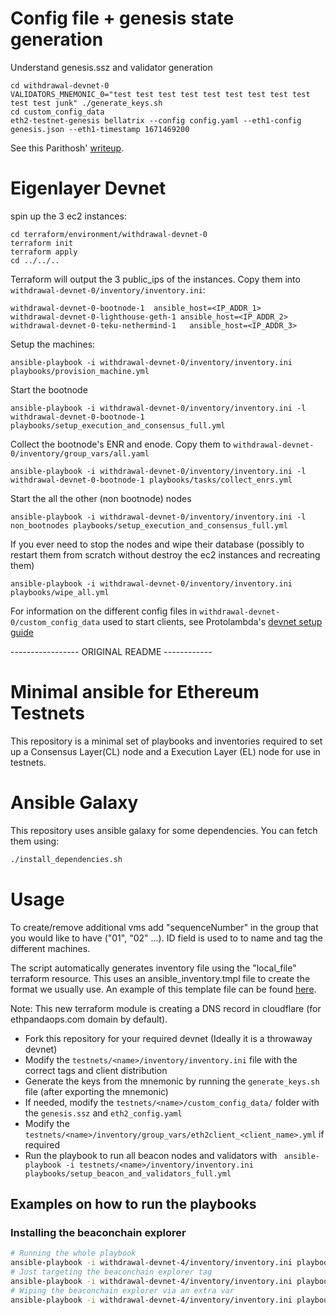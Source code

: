 # Config file + genesis state generation 

Understand genesis.ssz and validator generation
```
cd withdrawal-devnet-0
VALIDATORS_MNEMONIC_0="test test test test test test test test test test test junk" ./generate_keys.sh
cd custom_config_data
eth2-testnet-genesis bellatrix --config config.yaml --eth1-config genesis.json --eth1-timestamp 1671469200
```
See this Parithosh' [writeup](https://notes.ethereum.org/@parithosh/H1MSKgm3F).
# Eigenlayer Devnet

spin up the 3 ec2 instances:

```
cd terraform/environment/withdrawal-devnet-0
terraform init
terraform apply
cd ../../..
```

Terraform will output the 3 public_ips of the instances. Copy them into `withdrawal-devnet-0/inventory/inventory.ini`:

```
withdrawal-devnet-0-bootnode-1	ansible_host=<IP_ADDR_1>
withdrawal-devnet-0-lighthouse-geth-1 ansible_host=<IP_ADDR_2>
withdrawal-devnet-0-teku-nethermind-1	ansible_host=<IP_ADDR_3>
```

Setup the machines:

```
ansible-playbook -i withdrawal-devnet-0/inventory/inventory.ini playbooks/provision_machine.yml
```

Start the bootnode

```
ansible-playbook -i withdrawal-devnet-0/inventory/inventory.ini -l withdrawal-devnet-0-bootnode-1 playbooks/setup_execution_and_consensus_full.yml
```

Collect the bootnode's ENR and enode. Copy them to `withdrawal-devnet-0/inventory/group_vars/all.yaml`

```
ansible-playbook -i withdrawal-devnet-0/inventory/inventory.ini -l withdrawal-devnet-0-bootnode-1 playbooks/tasks/collect_enrs.yml
```

Start the all the other (non bootnode) nodes

```
ansible-playbook -i withdrawal-devnet-0/inventory/inventory.ini -l non_bootnodes playbooks/setup_execution_and_consensus_full.yml
```

If you ever need to stop the nodes and wipe their database (possibly to restart them from scratch without destroy the ec2 instances and recreating them)

```
ansible-playbook -i withdrawal-devnet-0/inventory/inventory.ini playbooks/wipe_all.yml
```

For information on the different config files in `withdrawal-devnet-0/custom_config_data` used to start clients, see Protolambda's [devnet setup guide](https://notes.ethereum.org/@protolambda/merge-devnet-setup-guide)

----------------- ORIGINAL README ------------

# Minimal ansible for Ethereum Testnets

This repository is a minimal set of playbooks and inventories required to set up a Consensus Layer(CL) node and a Execution
Layer (EL) node for use in testnets.

# Ansible Galaxy

This repository uses ansible galaxy for some dependencies. You can fetch them using:

```sh
./install_dependencies.sh
```

# Usage

To create/remove additional vms add "sequenceNumber" in the group that you would like to have ("01", "02" ...). ID field is used to to name and tag the different machines.

The script automatically generates inventory file using the "local_file" terraform resource. This uses an ansible_inventory.tmpl file to create the format we usually use. An example of this template file can be found [here](terraform/withdrawals-devnet-2/ansible_inventory.tmpl).

Note: This new terraform module is creating a DNS record in cloudflare (for ethpandaops.com domain by default).

- Fork this repository for your required devnet (Ideally it is a throwaway devnet)
- Modify the `testnets/<name>/inventory/inventory.ini` file with the correct tags and client distribution
- Generate the keys from the mnemonic by running the `generate_keys.sh` file (after exporting the mnemonic)
- If needed, modify the `testnets/<name>/custom_config_data/` folder with the `genesis.ssz` and `eth2_config.yaml`
- Modify the `testnets/<name>/inventory/group_vars/eth2client_<client_name>.yml` if required
- Run the playbook to run all beacon nodes and validators with ` ansible-playbook -i testnets/<name>/inventory/inventory.ini playbooks/setup_beacon_and_validators_full.yml`

## Examples on how to run the playbooks

### Installing the beaconchain explorer

```sh
# Running the whole playbook
ansible-playbook -i withdrawal-devnet-4/inventory/inventory.ini playbooks/setup_beaconchain_explorer.yml
# Just targeting the beaconchain explorer tag
ansible-playbook -i withdrawal-devnet-4/inventory/inventory.ini playbooks/setup_beaconchain_explorer.yml -t beaconchain_explorer_aio
# Wiping the beaconchain explorer via an extra var
ansible-playbook -i withdrawal-devnet-4/inventory/inventory.ini playbooks/setup_beaconchain_explorer.yml  -t beaconchain_explorer_aio -e "beaconchain_explorer_aio_cleanup_all=true"
```
